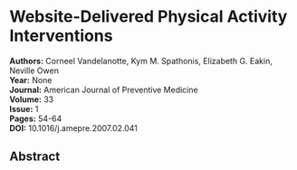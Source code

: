 # Website-Delivered Physical Activity Interventions

**Authors:** Corneel Vandelanotte, Kym M. Spathonis, Elizabeth G. Eakin, Neville Owen  
**Year:** None  
**Journal:** American Journal of Preventive Medicine  
**Volume:** 33  
**Issue:** 1  
**Pages:** 54-64  
**DOI:** 10.1016/j.amepre.2007.02.041  

## Abstract



